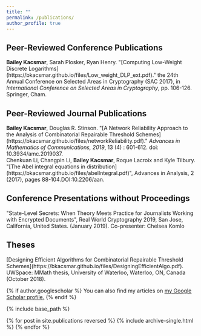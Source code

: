 ```yaml
---
title: ""
permalink: /publications/
author_profile: true
---
```


<h2>Peer-Reviewed Conference Publications</h2>
<b>Bailey Kacsmar</b>, Sarah Plosker, Ryan Henry. &quot;[Computing Low-Weight Discrete Logarithms](https://bkacsmar.github.io/files/Low_weight_DLP_ext.pdf).&quot; the 24th Annual Conference on Selected Areas in Cryptography (SAC 2017), in <i>International Conference on Selected Areas in Cryptography</i>, pp. 106-126. Springer, Cham.


<h2>Peer-Reviewed Journal Publications</h2>
<b>Bailey Kacsmar</b>, Douglas R. Stinson. &quot;[A Network Reliability Approach to the Analysis of Combinatorial Repairable Threshold Schemes](https://bkacsmar.github.io/files/networkReliability.pdf).&quot; <i>Advances in Mathematics of Communications, 2019</i>, 13 (4) : 601-612. doi: 10.3934/amc.2019037.
<br>
Chenkuan Li, Changpin Li, <b>Bailey Kacsmar</b>, Roque Lacroix and Kyle Tilbury. &quot;[The Abel integral equations in distribution](https://bkacsmar.github.io/files/abelIntegral.pdf)&quot;, Advances in Analysis, 2 (2017), pages 88-104.DOI:10.2206/aan.

<h2>Conference Presentations without Proceedings</h2>
"State-Level Secrets: When Theory Meets Practice for Journalists Working with Encrypted Documents", Real World Cryptography 2019, San Jose, California, United States. (January 2019). Co-presenter: Chelsea Komlo


<h2>Theses</h2>
[Designing Efficient Algorithms for Combinatorial Repairable Threshold Schemes](https://bkacsmar.github.io/files/DesigningEfficientAlgo.pdf). UWSpace: MMath
thesis, University of Waterloo, Waterloo, ON, Canada (October 2018).






{% if author.googlescholar %}
  You can also find my articles on <u><a href="{{author.googlescholar}}">my Google Scholar profile</a>.</u>
{% endif %}

{% include base_path %}

{% for post in site.publications reversed %}
  {% include archive-single.html %}
{% endfor %}
